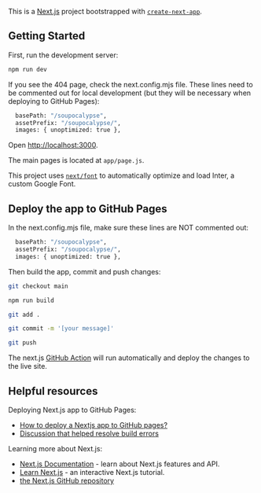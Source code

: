 This is a [Next.js](https://nextjs.org/) project bootstrapped with [`create-next-app`](https://github.com/vercel/next.js/tree/canary/packages/create-next-app).

## Getting Started

First, run the development server:

```bash
npm run dev
```

If you see the 404 page, check the next.config.mjs file. These lines need to be commented out for local development (but they will be necessary when deploying to GitHub Pages):

```bash
  basePath: "/soupocalypse",
  assetPrefix: "/soupocalypse/",
  images: { unoptimized: true },
```

Open [http://localhost:3000](http://localhost:3000).

The main pages is located at `app/page.js`.

This project uses [`next/font`](https://nextjs.org/docs/basic-features/font-optimization) to automatically optimize and load Inter, a custom Google Font.

## Deploy the app to GitHub Pages

In the next.config.mjs file, make sure these lines are NOT commented out:

```bash
  basePath: "/soupocalypse",
  assetPrefix: "/soupocalypse/",
  images: { unoptimized: true },
```

Then build the app, commit and push changes:

```bash
git checkout main

npm run build

git add .

git commit -m '[your message]'

git push
```

The next.js [GitHub Action](https://github.com/annaboodle/soupocalypse/actions) will run automatically and deploy the changes to the live site.

## Helpful resources

Deploying Next.js app to GitHub Pages:

- [How to deploy a Nextjs app to GitHub pages?](https://medium.com/frontendweb/how-to-deploy-a-nextjs-app-to-github-pages-1de4f6ed762e)
- [Discussion that helped resolve build errors](https://github.com/vercel/next.js/discussions/58790)

Learning more about Next.js:

- [Next.js Documentation](https://nextjs.org/docs) - learn about Next.js features and API.
- [Learn Next.js](https://nextjs.org/learn) - an interactive Next.js tutorial.
- [the Next.js GitHub repository](https://github.com/vercel/next.js/)
